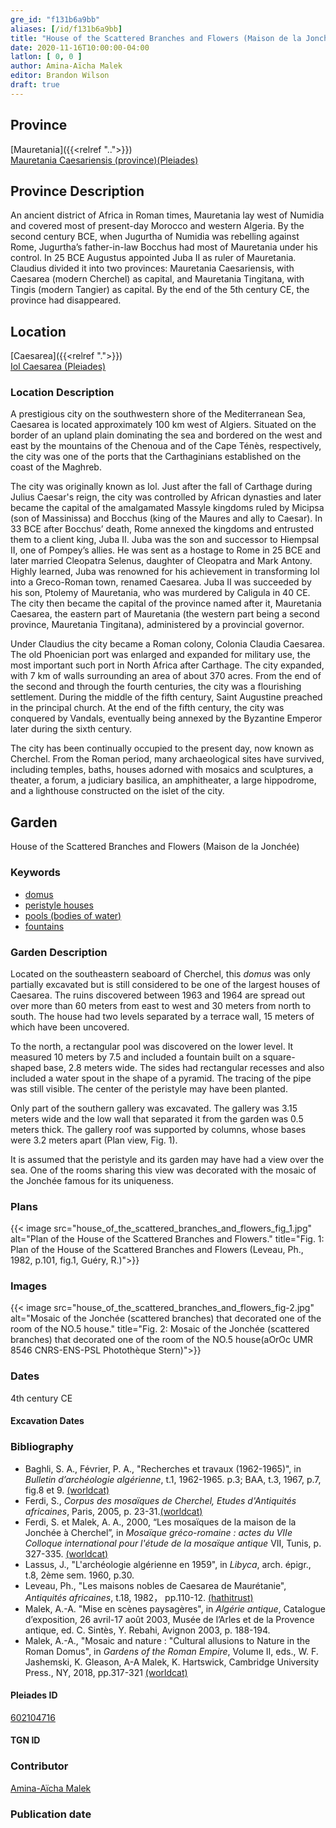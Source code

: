 ```yaml
---
gre_id: "f131b6a9bb"
aliases: [/id/f131b6a9bb]
title: "House of the Scattered Branches and Flowers (Maison de la Jonchée)"
date: 2020-11-16T10:00:00-04:00
latlon: [ 0, 0 ]
author: Amina-Aïcha Malek
editor: Brandon Wilson
draft: true
---
```


## Province

[Mauretania]({{<relref "..">}}) \
[Mauretania Caesariensis (province)(Pleiades)](https://pleiades.stoa.org/places/981532)

## Province Description

An ancient district of Africa in Roman times, Mauretania lay west of Numidia and covered most of present-day Morocco and western Algeria. By the second century BCE, when Jugurtha of Numidia was rebelling against Rome, Jugurtha’s father-in-law Bocchus had most of Mauretania under his control. In 25 BCE Augustus appointed Juba II as ruler of Mauretania. Claudius divided it into two provinces: Mauretania Caesariensis, with Caesarea (modern Cherchel) as capital, and Mauretania Tingitana, with Tingis (modern Tangier) as capital. By the end of the 5th century CE, the province had disappeared.

## Location

[Caesarea]({{<relref ".">}}) \
[Iol Caesarea (Pleiades)](https://pleiades.stoa.org/places/295279)

### Location Description

A prestigious city on the southwestern shore of the Mediterranean Sea, Caesarea is located approximately 100 km west of Algiers. Situated on the border of an upland plain dominating the sea and bordered on the west and east by the mountains of the Chenoua and of the Cape Ténès, respectively, the city was one of the ports that the Carthaginians established on the coast of the Maghreb.

The city was originally known as Iol. Just after the fall of Carthage during Julius Caesar's reign, the city was controlled by African dynasties and later became the capital of the amalgamated Massyle kingdoms ruled by Micipsa (son of Massinissa) and Bocchus (king of the Maures and ally to Caesar). In 33 BCE after Bocchus’ death, Rome annexed the kingdoms and entrusted them to a client king, Juba II. Juba was the son and successor to Hiempsal II, one of Pompey’s allies. He was sent as a hostage to Rome in 25 BCE and later married Cleopatra Selenus, daughter of Cleopatra and Mark Antony. Highly learned, Juba was renowned for his achievement in transforming Iol into a Greco-Roman town, renamed Caesarea. Juba II was succeeded by his son, Ptolemy of Mauretania, who was murdered by Caligula in 40 CE. The city then became the capital of the province named after it, Mauretania Caesarea, the eastern part of Mauretania (the western part being a second province, Mauretania Tingitana), administered by a provincial governor.

Under Claudius the city became a Roman colony, Colonia Claudia Caesarea. The old Phoenician port was enlarged and expanded for military use, the most important such port in North Africa after Carthage. The city expanded, with 7 km of walls surrounding an area of about 370 acres. From the end of the second and through the fourth centuries, the city was a flourishing settlement. During the middle of the fifth century, Saint Augustine preached in the principal church. At the end of the fifth century, the city was conquered by Vandals, eventually being annexed by the Byzantine Emperor later during the sixth century.

The city has been continually occupied to the present day, now known as Cherchel. From the Roman period, many archaeological sites have survived, including temples, baths, houses adorned with mosaics and sculptures, a theater, a forum, a judiciary basilica, an amphitheater, a large hippodrome, and a lighthouse constructed on the islet of the city.

<!--## Sublocation-->

<!--### Sublocation Description-->

## Garden
House of the Scattered Branches and Flowers (Maison de la Jonchée)

### Keywords
- [domus](http://vocab.getty.edu/page/aat/300005506)
- [peristyle houses](http://vocab.getty.edu/page/aat/300005452)
- [pools (bodies of water)](http://vocab.getty.edu/page/aat/300008692)
- [fountains](http://vocab.getty.edu/page/aat/300006179)

### Garden Description
Located on the southeastern seaboard of Cherchel, this *domus* was only partially excavated but is still considered to be one of the largest houses of Caesarea.  The ruins discovered between 1963 and 1964 are spread out over more than 60 meters from east to west and 30 meters from north to south.  The house had two levels separated by a terrace wall, 15 meters of which have been uncovered.

To the north, a rectangular pool was discovered on the lower level.  It measured 10 meters by 7.5 and included a fountain built on a square-shaped base, 2.8 meters wide.  The sides had rectangular recesses and also included a water spout in the shape of a pyramid. The tracing of the pipe was still visible. The center of the peristyle may have been planted.

Only part of the southern gallery was excavated. The gallery was 3.15 meters wide and the low wall that separated it from the garden was 0.5 meters thick. The gallery roof was supported by columns, whose bases were 3.2 meters apart (Plan view, Fig. 1).

It is assumed that the peristyle and its garden may have had a view over the sea. One of the rooms sharing this view was decorated with the mosaic of the Jonchée famous for its uniqueness.

### Plans
{{< image src="house_of_the_scattered_branches_and_flowers_fig_1.jpg" alt="Plan of the House of the Scattered Branches and Flowers." title="Fig. 1: Plan of the House of the Scattered Branches and Flowers (Leveau, Ph., 1982, p.101, fig.1, Guéry, R.)">}}

### Images
{{< image src="house_of_the_scattered_branches_and_flowers_fig-2.jpg" alt="Mosaic of the Jonchée (scattered branches) that decorated one of the room of the NO.5 house." title="Fig. 2: Mosaic of the Jonchée (scattered branches) that decorated one of the room of the NO.5 house(aOrOc UMR 8546 CNRS-ENS-PSL Photothèque Stern)">}}
### Dates
4th century CE
#### Excavation Dates

### Bibliography
*  Baghli, S. A., Février, P. A., "Recherches et travaux (1962-1965)", in *Bulletin d’archéologie algérienne*, t.1, 1962-1965. p.3; BAA, t.3, 1967, p.7, fig.8 et 9. [(worldcat)](http://www.worldcat.org/oclc/491480973)
*  Ferdi, S., *Corpus des mosaïques de Cherchel, Etudes d'Antiquités africaines*, Paris, 2005, p. 23-31.[(worldcat)](http://www.worldcat.org/oclc/1006126274)
* Ferdi, S. et Malek, A. A., 2000, “Les mosaïques de la maison de la Jonchée à Cherchel”, in *Mosaïque gréco-romaine : actes du VIIe Colloque international pour l'étude de la mosaïque antique*
 VII, Tunis, p. 327-335. [(worldcat)](http://www.worldcat.org/oclc/949183567)
*  Lassus, J., "L'archéologie algérienne en 1959", in *Libyca*, arch. épigr., t.8, 2ème sem. 1960, p.30.
*  Leveau, Ph., "Les maisons nobles de Caesarea de Maurétanie", *Antiquités africaines*, t.18, 1982， pp.110-12. [(hathitrust)](https://catalog.hathitrust.org/Record/008568139)
* Malek, A.-A. "Mise en scènes paysagères", in *Algérie antique*, Catalogue d’exposition, 26 avril-17 août 2003, Musée de l’Arles et de la Provence antique, ed. C. Sintès, Y. Rebahi, Avignon 2003, p. 188-194.
* Malek, A.-A., "Mosaic and nature : "Cultural allusions to Nature in the Roman Domus", in *Gardens of the Roman Empire*, Volume II, eds., W. F. Jashemski, K. Gleason, A-A Malek, K. Hartswick, Cambridge University Press., NY, 2018, pp.317-321 [(worldcat)](http://www.worldcat.org/oclc/1021392532)

#### Pleiades ID

[602104716](https://pleiades.stoa.org/places/602104716)

#### TGN ID

### Contributor

[Amina-Aïcha Malek](http://worldcat.org/identities/lccn-n2012075871/)

### Publication date

<!--07 July 2020-->

<!--### Related articles-->

<!-- Links to other related articles. Leave blank for now -->
